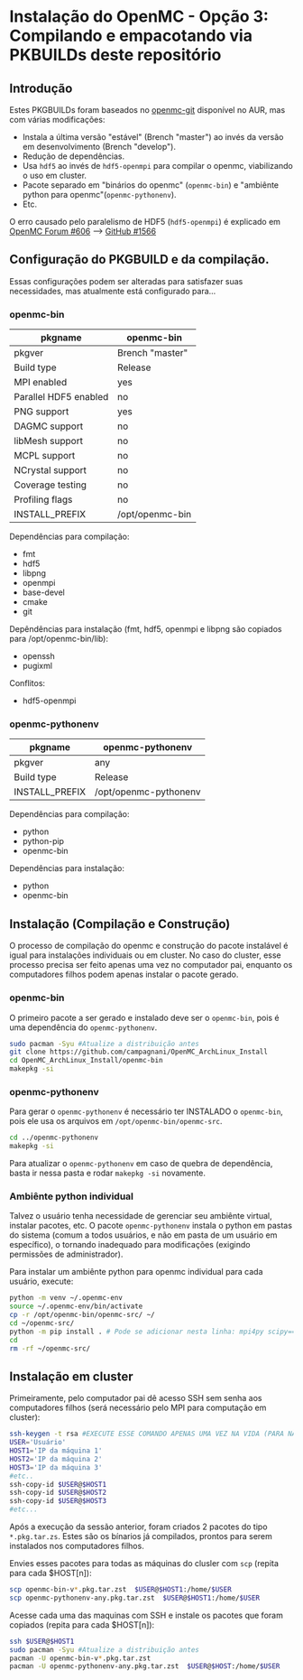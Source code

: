 # Instalação do OpenMC - Opção 3: Compilando e empacotando via PKBUILDs deste repositório

## Introdução

Estes PKGBUILDs foram baseados no [openmc-git](https://aur.archlinux.org/packages/openmc-git) disponível no AUR, mas com várias modificações:

- Instala a última versão "estável" (Brench "master") ao invés da versão em desenvolvimento (Brench "develop").
- Redução de dependências.
- Usa ```hdf5``` ao invés de ```hdf5-openmpi``` para compilar o openmc, viabilizando o uso em cluster.
- Pacote separado em "binários do openmc" (```openmc-bin```) e "ambiênte python para openmc"(```openmc-pythonenv```).
- Etc.

O erro causado pelo paralelismo de HDF5 (```hdf5-openmpi```) é explicado em [OpenMC Forum #606](https://openmc.discourse.group/t/depletion-simulation-on-supercomputer-gets-stuck-between-depletion-steps/606) --> [GitHub #1566](https://github.com/openmc-dev/openmc/pull/1566)


## Configuração do PKGBUILD e da compilação.

Essas configurações podem ser alteradas para satisfazer suas necessidades, mas atualmente está configurado para...

### openmc-bin

| pkgname               | openmc-bin            |
|-----------------------|-----------------------|
| pkgver                | Brench "master"       |
| Build type            | Release               |
| MPI enabled           | yes                   |
| Parallel HDF5 enabled | no                    |
| PNG support           | yes                   |
| DAGMC support         | no                    |
| libMesh support       | no                    |
| MCPL support          | no                    |
| NCrystal support      | no                    |
| Coverage testing      | no                    |
| Profiling flags       | no                    |
| INSTALL_PREFIX        | /opt/openmc-bin       |

Dependências para compilação:
- fmt
- hdf5
- libpng
- openmpi
- base-devel
- cmake
- git

Depêndências para instalação (fmt, hdf5, openmpi e libpng são copiados para /opt/openmc-bin/lib):
- openssh
- pugixml

Conflitos:
- hdf5-openmpi


### openmc-pythonenv

| pkgname               | openmc-pythonenv      |
|-----------------------|-----------------------|
| pkgver                | any                   |
| Build type            | Release               |
| INSTALL_PREFIX        | /opt/openmc-pythonenv |

Dependências para compilação:
- python
- python-pip
- openmc-bin

Dependências para instalação:
- python
- openmc-bin




## Instalação (Compilação e Construção)

O processo de compilação do openmc e construção do pacote instalável é igual para instalações individuais ou em cluster. No caso do cluster, esse processo precisa ser feito apenas uma vez no computador pai, enquanto os computadores filhos podem apenas instalar o pacote gerado.

### openmc-bin

O primeiro pacote a ser gerado e instalado deve ser o `openmc-bin`, pois é uma dependência do `openmc-pythonenv`.

```Bash
sudo pacman -Syu #Atualize a distribuição antes
git clone https://github.com/campagnani/OpenMC_ArchLinux_Install
cd OpenMC_ArchLinux_Install/openmc-bin
makepkg -si
```

### openmc-pythonenv

Para gerar o `openmc-pythonenv` é necessário ter INSTALADO o `openmc-bin`, pois ele usa os arquivos em `/opt/openmc-bin/openmc-src`.

```Bash
cd ../openmc-pythonenv
makepkg -si
```

Para atualizar o `openmc-pythonenv` em caso de quebra de dependência, basta ir nessa pasta e rodar `makepkg -si` novamente.


### Ambiênte python individual

Talvez o usuário tenha necessidade de gerenciar seu ambiênte virtual, instalar pacotes, etc. O pacote `openmc-pythonenv` instala o python em pastas do sistema (comum a todos usuários, e não em pasta de um usuário em específico), o tornando inadequado para modificações (exigindo permissões de administrador).

Para instalar um ambiênte python para openmc individual para cada usuário, execute:

```Bash
python -m venv ~/.openmc-env
source ~/.openmc-env/bin/activate
cp -r /opt/openmc-bin/openmc-src/ ~/
cd ~/openmc-src/
python -m pip install . # Pode se adicionar nesta linha: mpi4py scipy==1.11.4
cd
rm -rf ~/openmc-src/
```


## Instalação em cluster

Primeiramente, pelo computador pai dê acesso SSH sem senha aos computadores filhos (será necessário pelo MPI para computação em cluster):

```Bash
ssh-keygen -t rsa #EXECUTE ESSE COMANDO APENAS UMA VEZ NA VIDA (PARA NÃO SOBRESCREVER A CHAVE CRIADA)
USER='Usuário'
HOST1='IP da máquina 1'
HOST2='IP da máquina 2'
HOST3='IP da máquina 3'
#etc..
ssh-copy-id $USER@$HOST1
ssh-copy-id $USER@$HOST2
ssh-copy-id $USER@$HOST3
#etc...
```

Após a execução da sessão anterior, foram criados 2 pacotes do tipo `*.pkg.tar.zs`. Estes são os bínarios já compilados, prontos para serem instalados nos computadores filhos.

Envies esses pacotes para todas as máquinas do clusler com `scp` (repita para cada $HOST[n]):

```Bash
scp openmc-bin-v*.pkg.tar.zst  $USER@$HOST1:/home/$USER
scp openmc-pythonenv-any.pkg.tar.zst  $USER@$HOST1:/home/$USER
```

Acesse cada uma das maquinas com SSH e instale os pacotes que foram copiados (repita para cada $HOST[n]):

```Bash
ssh $USER@$HOST1
sudo pacman -Syu #Atualize a distribuição antes
pacman -U openmc-bin-v*.pkg.tar.zst
pacman -U openmc-pythonenv-any.pkg.tar.zst  $USER@$HOST:/home/$USER
```
